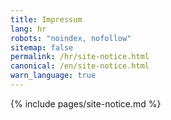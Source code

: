 ```yaml
---
title: Impressum
lang: hr
robots: "noindex, nofollow"
sitemap: false
permalink: /hr/site-notice.html
canonical: /en/site-notice.html
warn_language: true
---
```


{% include pages/site-notice.md %}
